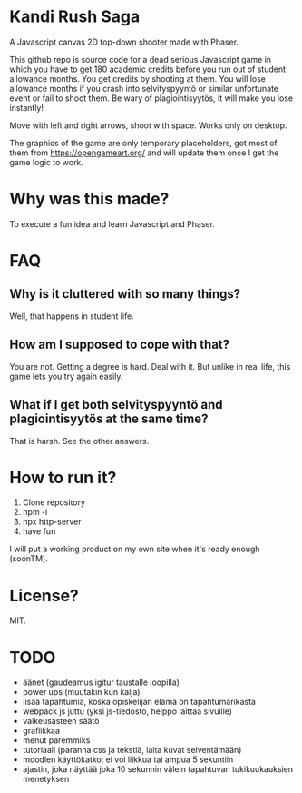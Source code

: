 # Kandi Rush Saga

A Javascript canvas 2D top-down shooter made with Phaser.

This github repo is source code for a dead serious Javascript game in which you have to get 180 academic credits before you run out of student allowance months. You get credits by shooting at them. You will lose allowance months if you crash into selvityspyyntö or similar unfortunate event or fail to shoot them. Be wary of plagiointisyytös, it will make you lose instantly!

Move with left and right arrows, shoot with space. Works only on desktop.

The graphics of the game are only temporary placeholders, got most of them from https://opengameart.org/ and will update them once I get the game logic to work.

# Why was this made?

To execute a fun idea and learn Javascript and Phaser.

# FAQ

## Why is it cluttered with so many things?

Well, that happens in student life.

## How am I supposed to cope with that?

You are not. Getting a degree is hard. Deal with it. But unlike in real life, this game lets you try again easily.

## What if I get both selvityspyyntö and plagiointisyytös at the same time?

That is harsh. See the other answers.

# How to run it?

1. Clone repository
2. npm -i
3. npx http-server
4. have fun

I will put a working product on my own site when it's ready enough (soonTM).

# License?

MIT.

# TODO

- äänet (gaudeamus igitur taustalle loopilla)
- power ups (muutakin kun kalja)
- lisää tapahtumia, koska opiskelijan elämä on tapahtumarikasta
- webpack js juttu (yksi js-tiedosto, helppo laittaa sivuille)
- vaikeusasteen säätö
- grafiikkaa
- menut paremmiks
- tutoriaali (paranna css ja tekstiä, laita kuvat selventämään)
- moodlen käyttökatko: ei voi liikkua tai ampua 5 sekuntiin
- ajastin, joka näyttää joka 10 sekunnin välein tapahtuvan tukikuukauksien menetyksen

